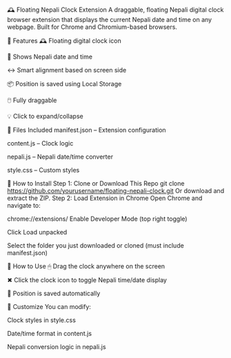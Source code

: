 🕰️ Floating Nepali Clock Extension
A draggable, floating Nepali digital clock browser extension that displays the current Nepali date and time on any webpage. Built for Chrome and Chromium-based browsers.

📸 Features
🕰️ Floating digital clock icon

📅 Shows Nepali date and time

↔️ Smart alignment based on screen side

📦 Position is saved using Local Storage

🖱️ Fully draggable

💡 Click to expand/collapse

📁 Files Included
manifest.json – Extension configuration

content.js – Clock logic

nepali.js – Nepali date/time converter

style.css – Custom styles

🚀 How to Install
Step 1: Clone or Download This Repo
  git clone https://github.com/yourusername/floating-nepali-clock.git
  Or download and extract the ZIP.
Step 2: Load Extension in Chrome
Open Chrome and navigate to:

chrome://extensions/
Enable Developer Mode (top right toggle)

Click Load unpacked

Select the folder you just downloaded or cloned (must include manifest.json)

📌 How to Use
🖱 Drag the clock anywhere on the screen

✖ Click the clock icon to toggle Nepali time/date display

💾 Position is saved automatically

🔧 Customize
You can modify:

Clock styles in style.css

Date/time format in content.js

Nepali conversion logic in nepali.js

